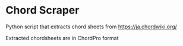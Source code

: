 # Chord Scraper
Python script that extracts chord sheets from https://ja.chordwiki.org/

Extracted chordsheets are in ChordPro format
